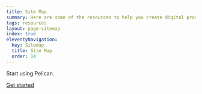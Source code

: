 ```yaml
---
title: Site Map
summary: Here are some of the resources to help you create digital products.
tags: resources
layout: page-sitemap
index: true
eleventyNavigation:
  key: Sitemap
  title: Site Map
  order: 14
---
```


<div class="feature-cta bg-secondary">
  <div class="container">
    <div class="row justify-content-center align-items-center">
      <div class="col-10 col-md-6 text-center text-lg-start">
        <p class="feature-big-text text-white">Start using Pelican.</p>
      </div>
      <div class="col-10 col-md-6 text-center text-lg-end">
        <a href="/get-started" class="btn btn-white btn-lg">Get started</a>
      </div>
    </div>
  </div>
</div>
